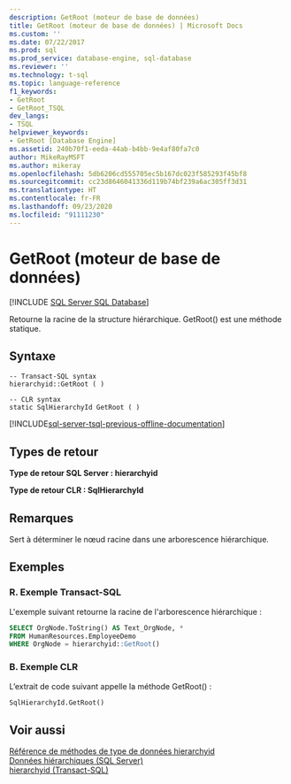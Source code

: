 ```yaml
---
description: GetRoot (moteur de base de données)
title: GetRoot (moteur de base de données) | Microsoft Docs
ms.custom: ''
ms.date: 07/22/2017
ms.prod: sql
ms.prod_service: database-engine, sql-database
ms.reviewer: ''
ms.technology: t-sql
ms.topic: language-reference
f1_keywords:
- GetRoot
- GetRoot_TSQL
dev_langs:
- TSQL
helpviewer_keywords:
- GetRoot [Database Engine]
ms.assetid: 240b70f1-eeda-44ab-b4bb-9e4af80fa7c0
author: MikeRayMSFT
ms.author: mikeray
ms.openlocfilehash: 5db6206cd555705ec5b167dc023f585293f45bf8
ms.sourcegitcommit: cc23d8646041336d119b74bf239a6ac305ff3d31
ms.translationtype: HT
ms.contentlocale: fr-FR
ms.lasthandoff: 09/23/2020
ms.locfileid: "91111230"
---
```

# <a name="getroot-database-engine"></a>GetRoot (moteur de base de données)

[!INCLUDE [SQL Server SQL Database](../../includes/applies-to-version/sql-asdb.md)]

Retourne la racine de la structure hiérarchique. GetRoot() est une méthode statique.
  
## <a name="syntax"></a>Syntaxe  
  
```syntaxsql
-- Transact-SQL syntax  
hierarchyid::GetRoot ( )   
```  
  
```syntaxsql
-- CLR syntax  
static SqlHierarchyId GetRoot ( )   
```  

[!INCLUDE[sql-server-tsql-previous-offline-documentation](../../includes/sql-server-tsql-previous-offline-documentation.md)]

## <a name="return-types"></a>Types de retour  
**Type de retour SQL Server : hierarchyid**
  
**Type de retour CLR : SqlHierarchyId**
  
## <a name="remarks"></a>Remarques  
Sert à déterminer le nœud racine dans une arborescence hiérarchique.
  
## <a name="examples"></a>Exemples  
  
### <a name="a-transact-sql-example"></a>R. Exemple Transact-SQL  
L'exemple suivant retourne la racine de l'arborescence hiérarchique :
  
```sql
SELECT OrgNode.ToString() AS Text_OrgNode, *  
FROM HumanResources.EmployeeDemo  
WHERE OrgNode = hierarchyid::GetRoot()  
```  
  
### <a name="b-clr-example"></a>B. Exemple CLR  
L’extrait de code suivant appelle la méthode GetRoot() :
  
```sql
SqlHierarchyId.GetRoot()  
```  
  
## <a name="see-also"></a>Voir aussi
[Référence de méthodes de type de données hierarchyid](https://msdn.microsoft.com/library/01a050f5-7580-4d5f-807c-7f11423cbb06)  
[Données hiérarchiques &#40;SQL Server&#41;](../../relational-databases/hierarchical-data-sql-server.md)  
[hierarchyid &#40;Transact-SQL&#41;](../../t-sql/data-types/hierarchyid-data-type-method-reference.md)
  
  
